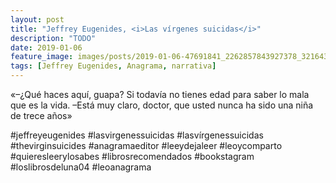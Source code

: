 ```yaml
---
layout: post
title: "Jeffrey Eugenides, <i>Las vírgenes suicidas</i>"
description: "TODO"
date: 2019-01-06
feature_image: images/posts/2019-01-06-47691841_2262857843927378_3216438566564010342_n_17995966360086199.jpg
tags: [Jeffrey Eugenides, Anagrama, narrativa]
---
```


«–¿Qué haces aquí, guapa? Si todavía no tienes edad para saber lo mala que es la vida.
–Está muy claro, doctor, que usted nunca ha sido una niña de trece años»
<!--more-->

#jeffreyeugenides #lasvirgenessuicidas #lasvírgenessuicidas #thevirginsuicides #anagramaeditor #leeydejaleer #leoycomparto #quieresleerylosabes #librosrecomendados #bookstagram #loslibrosdeluna04 #leoanagrama


